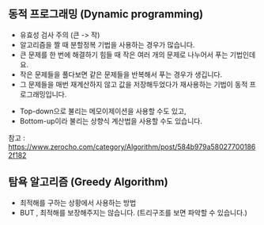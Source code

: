 ## 동적 프로그래밍 (Dynamic programming)
- 유효성 검사 주의 (큰 -> 작)
- 알고리즘을 짤 때 분할정복 기법을 사용하는 경우가 많습니다. 
- 큰 문제를 한 번에 해결하기 힘들 때 작은 여러 개의 문제로 나누어서 푸는 기법인데요. 
- 작은 문제들을 풀다보면 같은 문제들을 반복해서 푸는 경우가 생깁니다.
- 그 문제들을 매번 재계산하지 않고 값을 저장해두었다가 재사용하는 기법이 동적 프로그래밍입니다.


+ Top-down으로 불리는 메모이제이션을 사용할 수도 있고, 
+ Bottom-up이라 불리는 상향식 계산법을 사용할 수도 있습니다.


참고 : https://www.zerocho.com/category/Algorithm/post/584b979a580277001862f182


## 탐욕 알고리즘 (Greedy Algorithm)
- 최적해를 구하는 상황에서 사용하는 방법
- BUT , 최적해를 보장해주지는 않습니다. (트리구조를 보면 파악할 수 있습니다.)

